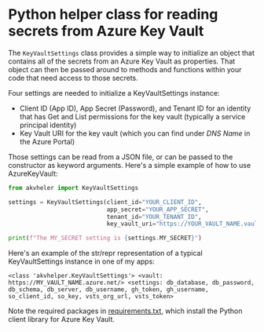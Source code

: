 # Python helper class for reading secrets from Azure Key Vault

The ```KeyVaultSettings``` class provides a simple way to initialize an object that contains all of the secrets from an Azure Key Vault as properties. That object can then be passed around to methods and functions within your code that need access to those secrets.

Four settings are needed to initialize a KeyVaultSettings instance:

* Client ID (App ID), App Secret (Password), and Tenant ID for an identity that has Get and List permissions for the key vault (typically a service principal identity)
* Key Vault URI for the key vault (which you can find under _DNS Name_ in the Azure Portal)

Those settings can be read from a JSON file, or can be passed to the constructor as keyword arguments. Here's a simple example of how to use AzureKeyVault:

```python
from akvheler import KeyVaultSettings

settings = KeyVaultSettings(client_id="YOUR_CLIENT_ID",
                            app_secret="YOUR_APP_SECRET",
                            tenant_id="YOUR_TENANT_ID",
                            key_vault_uri="https://YOUR_VAULT_NAME.vault.azure.net/")

print(f"The MY_SECRET setting is {settings.MY_SECRET}")
```

Here's an example of the str/repr representation of a typical KeyVaultSettings instance in one of my apps:

```
<class 'akvhelper.KeyVaultSettings'> <vault: https://MY_VAULT_NAME.azure.net/> <settings: db_database, db_password, db_schema, db_server, db_username, gh_token, gh_username, so_client_id, so_key, vsts_org_url, vsts_token>
```

Note the required packages in [requirements.txt](https://github.com/dmahugh/azure-key-vault/blob/master/requirements.txt), which install the Python client library for Azure Key Vault.

